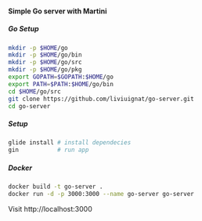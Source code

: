 #### Simple Go server with Martini

##### Go Setup
```sh
mkdir -p $HOME/go
mkdir -p $HOME/go/bin
mkdir -p $HOME/go/src
mkdir -p $HOME/go/pkg
export GOPATH=$GOPATH:$HOME/go
export PATH=$PATH:$HOME/go/bin
cd $HOME/go/src
git clone https://github.com/liviuignat/go-server.git
cd go-server
```

##### Setup
```sh
glide install # install dependecies
gin           # run app
```

##### Docker
```sh
docker build -t go-server .
docker run -d -p 3000:3000 --name go-server go-server
```

Visit http://localhost:3000
